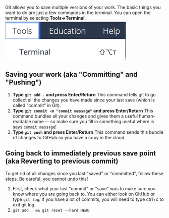 Git allows you to save multiple versions of your work. The basic things you want to do are just a few commands in the terminal. You can open the terminal by selecting **Tools->Terminal**.
![.guides/img/terminal](.guides/img/terminal.png)

## Saving your work (aka "Committing" and "Pushing")
1. **Type `git add .` and press Enter/Return**
    This command tells git to go collect all the changes you have made since your last save (which is called "commit" in Git).
1. **Type `git commit -m "commit message"` and press Enter/Return**
    This command bundles all your changes and gives them a useful human-readable name -- so make sure you fill in something useful where is says `commit message`!
1. **Type `git push` and press Enter/Return**
    This command sends this bundle of changes to GitHub so you have a copy in the cloud.
    
## Going back to immediately previous save point (aka Reverting to previous commit)
To get rid of all changes since you last "saved" or "committed", follow these steps. Be careful, you cannot undo this!

1. First, check what your last "commit" or "save" was to make sure you know where you are going back to. You can either look on GitHub or type `git log`. If you have a lot of commits, you will need to type ctrl+c to exit git log.
1. `git add . && git reset --hard HEAD`

